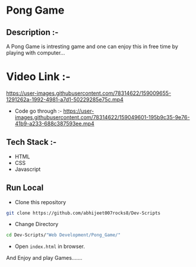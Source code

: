 # Pong Game

## Description :-

A Pong Game is intresting game and one can enjoy this in free time by playing with computer... 

# Video Link :-

https://user-images.githubusercontent.com/78314622/159009655-1291262a-1992-4981-a7d1-50229285e75c.mp4

- Code go through :-
https://user-images.githubusercontent.com/78314622/159049601-195b9c35-9e76-41b9-a233-688c387593ee.mp4


## Tech Stack :-

- HTML
- CSS
- Javascript

## Run Local

* Clone this repository

```bash
git clone https://github.com/abhijeet007rocks8/Dev-Scripts
```

* Change Directory

```bash
cd Dev-Scripts/"Web Development/Pong_Game/"
```

* Open `index.html` in browser.



And Enjoy and play Games.......
